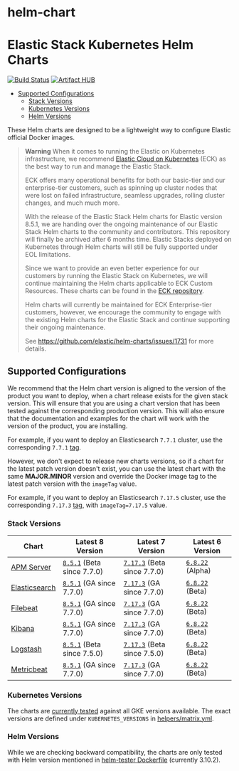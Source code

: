 # helm-chart
# Elastic Stack Kubernetes Helm Charts

[![Build Status](https://img.shields.io/jenkins/s/https/devops-ci.elastic.co/job/elastic+helm-charts+main.svg)](https://devops-ci.elastic.co/job/elastic+helm-charts+main/) [![Artifact HUB](https://img.shields.io/endpoint?url=https://artifacthub.io/badge/repository/elastic)](https://artifacthub.io/packages/search?repo=elastic)

<!-- START doctoc generated TOC please keep comment here to allow auto update -->
<!-- DON'T EDIT THIS SECTION, INSTEAD RE-RUN doctoc TO UPDATE -->


- [Supported Configurations](#supported-configurations)
  - [Stack Versions](#stack-versions)
  - [Kubernetes Versions](#kubernetes-versions)
  - [Helm Versions](#helm-versions)

<!-- END doctoc generated TOC please keep comment here to allow auto update -->
<!-- Use this to update TOC: -->
<!-- docker run --entrypoint doctoc --rm -it -v $(pwd):/usr/src jorgeandrada/doctoc README.md --github --no-title -->

These Helm charts are designed to be a lightweight way to configure Elastic
official Docker images.

> **Warning**
> When it comes to running the Elastic on Kubernetes infrastructure, we
> recommend [Elastic Cloud on Kubernetes][] (ECK) as the best way to run and manage
> the Elastic Stack.
>
> ECK offers many operational benefits for both our basic-tier and our
> enterprise-tier customers, such as spinning up cluster nodes that were lost on
> failed infrastructure, seamless upgrades, rolling cluster changes, and much
> much more.
>
> With the release of the Elastic Stack Helm charts for Elastic version 8.5.1,
> we are handing over the ongoing maintenance of our Elastic Stack Helm charts
> to the community and contributors. This repository will finally be archived
> after 6 months time. Elastic Stacks deployed on Kubernetes through Helm charts
> will still be fully supported under EOL limitations.
>
> Since we want to provide an even better experience for our customers by
> running the Elastic Stack on Kubernetes, we will continue maintaining the
> Helm charts applicable to ECK Custom Resources. These charts can be found in
> the [ECK repository][eck-charts].
>
> Helm charts will currently be maintained for ECK Enterprise-tier customers,
> however, we encourage the community to engage with the existing Helm charts
> for the Elastic Stack and continue supporting their ongoing maintenance.
>
> See https://github.com/elastic/helm-charts/issues/1731 for more details.


## Supported Configurations

We recommend that the Helm chart version is aligned to the version of the
product you want to deploy, when a chart release exists for the given stack
version. This will ensure that you are using a chart version
that has been tested against the corresponding production version.
This will also ensure that the documentation and examples for the chart will
work with the version of the product, you are installing.

For example, if you want to deploy an Elasticsearch `7.7.1` cluster, use the
corresponding `7.7.1` [tag][elasticsearch-771].

However, we don't expect to release new charts versions, so if a chart for the
latest patch version doesn't exist, you can use the latest chart with the same
**MAJOR.MINOR** version and override the Docker image tag to the latest patch
version with the `imageTag` value.

For example, if you want to deploy an Elasticsearch `7.17.5` cluster, use the
corresponding `7.17.3` [tag][elasticsearch-7173], with `imageTag=7.17.5` value.

### Stack Versions

| Chart                                      | Latest 8 Version                            | Latest 7 Version                             | Latest 6 Version                   |
|--------------------------------------------|---------------------------------------------|----------------------------------------------|------------------------------------|
| [APM Server](./apm-server/README.md)       | [`8.5.1`][apm-8] (Beta since 7.7.0)         | [`7.17.3`][apm-7] (Beta since 7.7.0)         | [`6.8.22`][apm-6] (Alpha)          |
| [Elasticsearch](./elasticsearch/README.md) | [`8.5.1`][elasticsearch-8] (GA since 7.7.0) | [`7.17.3`][elasticsearch-7] (GA since 7.7.0) | [`6.8.22`][elasticsearch-6] (Beta) |
| [Filebeat](./filebeat/README.md)           | [`8.5.1`][filebeat-8] (GA since 7.7.0)      | [`7.17.3`][filebeat-7] (GA since 7.7.0)      | [`6.8.22`][filebeat-6] (Beta)      |
| [Kibana](./kibana/README.md)               | [`8.5.1`][kibana-8] (GA since 7.7.0)        | [`7.17.3`][kibana-7] (GA since 7.7.0)        | [`6.8.22`][kibana-6] (Beta)        |
| [Logstash](./logstash/README.md)           | [`8.5.1`][logstash-8] (Beta since 7.5.0)    | [`7.17.3`][logstash-7] (Beta since 7.5.0)    | [`6.8.22`][logstash-6] (Beta)      |
| [Metricbeat](./metricbeat/README.md)       | [`8.5.1`][metricbeat-8] (GA since 7.7.0)    | [`7.17.3`][metricbeat-7] (GA since 7.7.0)    | [`6.8.22`][metricbeat-6] (Beta)    |

### Kubernetes Versions

The charts are [currently tested][] against all GKE versions available. The
exact versions are defined under `KUBERNETES_VERSIONS` in
[helpers/matrix.yml][].

### Helm Versions

While we are checking backward compatibility, the charts are only tested with
Helm version mentioned in [helm-tester Dockerfile][] (currently 3.10.2).

[apm-6]: https://github.com/elastic/helm-charts/tree/6.8/apm-server/README.md
[apm-7]: https://github.com/elastic/helm-charts/tree/7.17/apm-server/README.md
[apm-8]: https://github.com/elastic/helm-charts/tree/main/apm-server/README.md
[currently tested]: https://devops-ci.elastic.co/job/elastic+helm-charts+main/
[eck-charts]: https://github.com/elastic/cloud-on-k8s/tree/master/deploy
[elastic cloud on kubernetes]: https://github.com/elastic/cloud-on-k8s
[elasticsearch-6]: https://github.com/elastic/helm-charts/tree/6.8/elasticsearch/README.md
[elasticsearch-7]: https://github.com/elastic/helm-charts/tree/7.17/elasticsearch/README.md
[elasticsearch-7173]: https://github.com/elastic/helm-charts/tree/7.17.3/elasticsearch/
[elasticsearch-771]: https://github.com/elastic/helm-charts/tree/7.7.1/elasticsearch/
[elasticsearch-8]: https://github.com/elastic/helm-charts/tree/main/elasticsearch/README.md
[filebeat-6]: https://github.com/elastic/helm-charts/tree/6.8/filebeat/README.md
[filebeat-7]: https://github.com/elastic/helm-charts/tree/7.17/filebeat/README.md
[filebeat-8]: https://github.com/elastic/helm-charts/tree/main/filebeat/README.md
[helm-tester Dockerfile]: https://github.com/elastic/helm-charts/blob/main/helpers/helm-tester/Dockerfile
[helpers/matrix.yml]: https://github.com/elastic/helm-charts/blob/main/helpers/matrix.yml
[kibana-6]: https://github.com/elastic/helm-charts/tree/6.8/kibana/README.md
[kibana-7]: https://github.com/elastic/helm-charts/tree/7.17/kibana/README.md
[kibana-8]: https://github.com/elastic/helm-charts/tree/main/kibana/README.md
[logstash-6]: https://github.com/elastic/helm-charts/tree/6.8/logstash/README.md
[logstash-7]: https://github.com/elastic/helm-charts/tree/7.17/logstash/README.md
[logstash-8]: https://github.com/elastic/helm-charts/tree/main/logstash/README.md
[metricbeat-6]: https://github.com/elastic/helm-charts/tree/6.8/metricbeat/README.md
[metricbeat-7]: https://github.com/elastic/helm-charts/tree/7.17/metricbeat/README.md
[metricbeat-8]: https://github.com/elastic/helm-charts/tree/main/metricbeat/README.md
